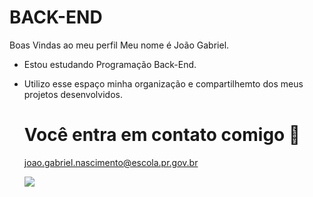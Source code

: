 # BACK-END
Boas Vindas ao meu perfil
Meu nome é João Gabriel.
- Estou estudando Programação Back-End.
- Utilizo esse espaço minha organização e compartilhemto dos meus projetos desenvolvidos.
  # Você entra em contato comigo 📧
  joao.gabriel.nascimento@escola.pr.gov.br
  
  ![](https://media1.tenor.com/m/qzc9bkg5RNcAAAAC/but-why-tho.gif)
